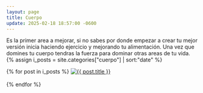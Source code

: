 ```yaml
---
layout: page
title: Cuerpo
update: 2025-02-18 18:57:00 -0600
---
```

Es la primer area a mejorar, si no sabes por donde empezar a crear tu mejor versión inicia haciendo ejercicio y mejorando tu alimentación. Una vez que domines tu cuerpo tendras la fuerza para dominar otras areas de tu vida.
{% assign i_posts = site.categories["cuerpo"] | sort:"date" %}
<p>{% for post in i_posts %}
    <a href="{{ post.url }}"><img width="auto" max-width="360px" src="{{ post.banner }}" alt="{{ post.title }}"/></a><br><br>
{% endfor %}</p>